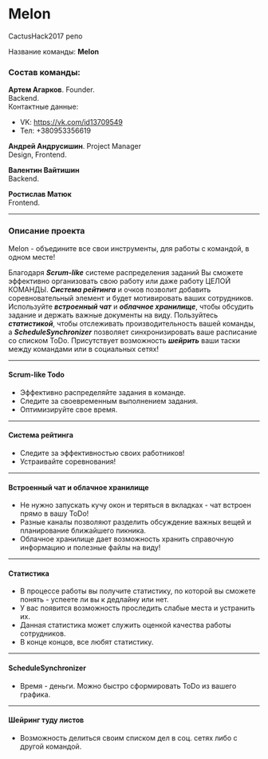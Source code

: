 # Melon

CactusHack2017 репо

Название команды: **Melon**

### Состав команды:
**Артем Агарков**. Founder.  
Backend.  
Контактные данные:
* VK: https://vk.com/id13709549
* Тел: +380953356619

**Андрей Андрусишин**. Project Manager  
Design, Frontend.  

**Валентин Вайтишин**     
Backend.  

**Ростислав Матюк**   
Frontend.

--------

### Описание проекта
Melon - объедините все свои инструменты, для работы с командой, в одном месте!

Благодаря ***Scrum-like*** системе распределения заданий Вы сможете эффективно организовать свою работу или даже работу ЦЕЛОЙ КОМАНДЫ. ***Система рейтинга*** и очков позволит добавить соревновательный элемент и будет мотивировать ваших сотрудников. Используйте ***встроенный чат*** и ***облачное хранилище***, чтобы обсудить задание и держать важные документы на виду. Пользуйтесь ***статистикой***, чтобы отслеживать производительность вашей команды, а ***ScheduleSynchronizer*** позволяет синхронизировать ваше расписание со списком ToDo. Присутствует возможность ***шейрить*** ваши таски между командами или в социальных сетях!

--------

#### Scrum-like Todo

* Эффективно распределяйте задания в команде.
* Следите за своевременным выполнением задания.
* Оптимизируйте свое время.

--------

#### Система рейтинга
* Следите за эффективностью своих работников!
* Устраивайте соревнования!

--------

#### Встроенный чат и облачное хранилище
* Не нужно запускать кучу окон и теряться в вкладках - чат встроен прямо в вашу ToDo!
* Разные каналы позволяют разделить обсуждение важных вещей и планирование ближайшего пикника.
* Облачное хранилище дает возможность хранить справочную информацию и полезные файлы на виду!

--------

#### Статистика
* В процессе работы вы получите статистику, по которой вы сможете понять - успеете ли вы к дедлайну или нет.
* У вас появится возможность проследить слабые места и устранить их.
* Данная статистика может служить оценкой качества работы сотрудников.
* В конце концов, все любят статистику.

--------

#### ScheduleSynchronizer
* Время - деньги. Можно быстро сформировать ToDo из вашего графика.

--------

#### Шейринг туду листов
* Возможность делиться своим списком дел в соц. сетях либо с другой командой.
